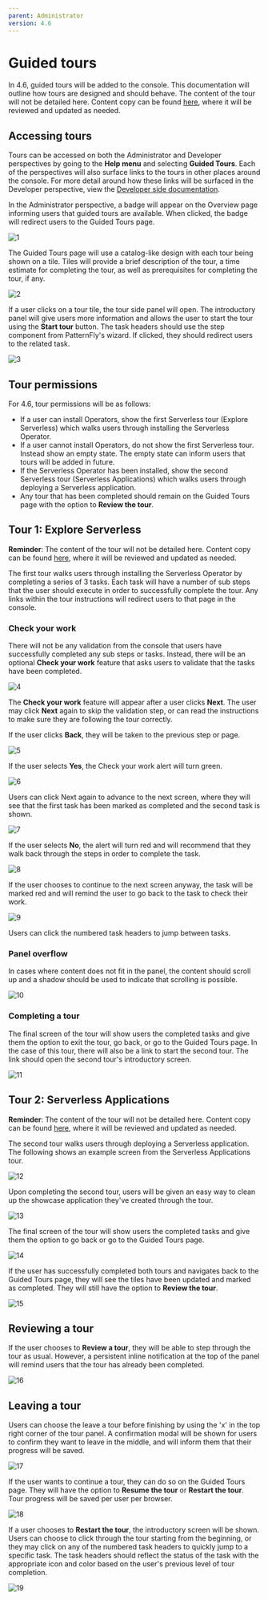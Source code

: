 ```yaml
---
parent: Administrator
version: 4.6
---
```


# Guided tours

In 4.6, guided tours will be added to the console. This documentation will outline how tours are designed and should behave. The content of the tour will not be detailed here. Content copy can be found [here](https://docs.google.com/document/d/1qEBDNZYaKF4TDogJLYUqX-8xHCmPCKdaHfKLxMlnZQs/edit?usp=sharing), where it will be reviewed and updated as needed.

## Accessing tours
Tours can be accessed on both the Administrator and Developer perspectives by going to the **Help menu** and selecting **Guided Tours**. Each of the perspectives will also surface links to the tours in other places around the console. For more detail around how these links will be surfaced in the Developer perspective, view the [Developer side documentation](https://docs.google.com/document/d/1TOMeB-9Z-fnFz2ynxWri9Y7q8MHI8fwOFFX-432cSfk/edit?usp=sharing).

In the Administrator perspective, a badge will appear on the Overview page informing users that guided tours are available. When clicked, the badge will redirect users to the Guided Tours page.

![1](img/admin1.png)

The Guided Tours page will use a catalog-like design with each tour being shown on a tile. Tiles will provide a brief description of the tour, a time estimate for completing the tour, as well as prerequisites for completing the tour, if any.

![2](img/admin2.png)

If a user clicks on a tour tile, the tour side panel will open. The introductory panel will give users more information and allows the user to start the tour using the **Start tour** button. The task headers should use the step component from PatternFly's wizard. If clicked, they should redirect users to the related task.

![3](img/tour1-screen0.png)

## Tour permissions
For 4.6, tour permissions will be as follows:
* If a user can install Operators, show the first Serverless tour (Explore Serverless) which walks users through installing the Serverless Operator.
* If a user cannot install Operators, do not show the first Serverless tour. Instead show an empty state. The empty state can inform users that tours will be added in future.
* If the Serverless Operator has been installed, show the second Serverless tour (Serverless Applications) which walks users through deploying a Serverless application.
* Any tour that has been completed should remain on the Guided Tours page with the option to **Review the tour**.

## Tour 1: Explore Serverless

**Reminder**: The content of the tour will not be detailed here. Content copy can be found [here](https://docs.google.com/document/d/1qEBDNZYaKF4TDogJLYUqX-8xHCmPCKdaHfKLxMlnZQs/edit?usp=sharing), where it will be reviewed and updated as needed.

The first tour walks users through installing the Serverless Operator by completing a series of 3 tasks. Each task will have a number of sub steps that the user should execute in order to successfully complete the tour. Any links within the tour instructions will redirect users to that page in the console.

### Check your work
There will not be any validation from the console that users have successfully completed any sub steps or tasks. Instead, there will be an optional **Check your work** feature that asks users to validate that the tasks have been completed.

![4](img/check1.png)

The **Check your work** feature will appear after a user clicks **Next**. The user may click **Next** again to skip the validation step, or can read the instructions to make sure they are following the tour correctly.

If the user clicks **Back**, they will be taken to the previous step or page.

![5](img/check2.png)

If the user selects **Yes**, the Check your work alert will turn green.

![6](img/check3.png)

Users can click Next again to advance to the next screen, where they will see that the first task has been marked as completed and the second task is shown.

![7](img/tour1-screen6.png)

If the user selects **No**, the alert will turn red and will recommend that they walk back through the steps in order to complete the task.

![8](img/check4.png)

If the user chooses to continue to the next screen anyway, the task will be marked red and will remind the user to go back to the task to check their work.

![9](img/check5.png)

Users can click the numbered task headers to jump between tasks.

### Panel overflow
In cases where content does not fit in the panel, the content should scroll up and a shadow should be used to indicate that scrolling is possible.

![10](img/tour1-screen17.png)

### Completing a tour
The final screen of the tour will show users the completed tasks and give them the option to exit the tour, go back, or go to the Guided Tours page. In the case of this tour, there will also be a link to start the second tour. The link should open the second tour's introductory screen.

![11](img/tour1-screen18.png)

## Tour 2: Serverless Applications
**Reminder**: The content of the tour will not be detailed here. Content copy can be found [here](https://docs.google.com/document/d/1qEBDNZYaKF4TDogJLYUqX-8xHCmPCKdaHfKLxMlnZQs/edit?usp=sharing), where it will be reviewed and updated as needed.

The second tour walks users through deploying a Serverless application. The following shows an example screen from the Serverless Applications tour.

![12](img/tour2-screen1.png)

Upon completing the second tour, users will be given an easy way to clean up the showcase application they've created through the tour.

![13](img/tour2-screen7.png)

The final screen of the tour will show users the completed tasks and give them the option to go back or go to the Guided Tours page.

![14](img/tour2-screen8.png)

If the user has successfully completed both tours and navigates back to the Guided Tours page, they will see the tiles have been updated and marked as completed. They will still have the option to **Review the tour**.

![15](img/tour2-complete.png)

## Reviewing a tour

If the user chooses to **Review a tour**, they will be able to step through the tour as usual. However, a persistent inline notification at the top of the panel will remind users that the tour has already been completed.

![16](img/tour1-complete1.png)

## Leaving a tour
Users can choose the leave a tour before finishing by using the 'x' in the top right corner of the tour panel. A confirmation modal will be shown for users to confirm they want to leave in the middle, and will inform them that their progress will be saved.

![17](img/exit-1.png)

If the user wants to continue a tour, they can do so on the Guided Tours page. They will have the option to **Resume the tour** or **Restart the tour**. Tour progress will be saved per user per browser.

![18](img/exit-4.png)

If a user chooses to **Restart the tour**, the introductory screen will be shown. Users can choose to click through the tour starting from the beginning, or they may click on any of the numbered task headers to quickly jump to a specific task. The task headers should reflect the status of the task with the appropriate icon and color based on the user's previous level of tour completion.

![19](img/exit-5.png)
